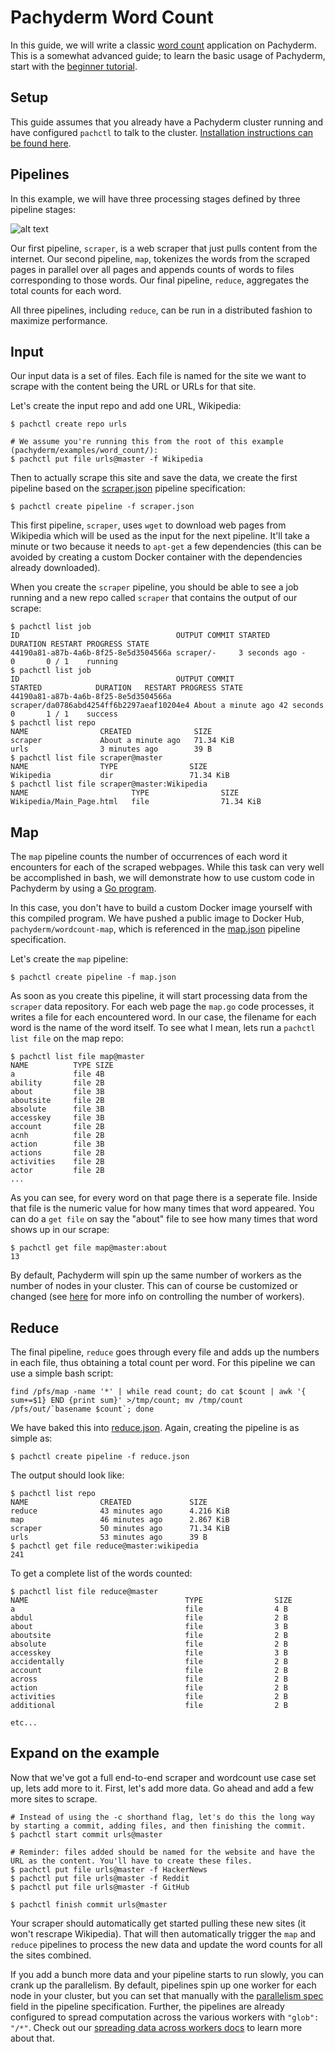 # Pachyderm Word Count

In this guide, we will write a classic [word count](https://portal.futuresystems.org/manual/hadoop-wordcount) application on Pachyderm.  This is a somewhat advanced guide; to learn the basic usage of Pachyderm, start with the [beginner tutorial](http://pachyderm.readthedocs.io/en/stable/getting_started/beginner_tutorial.html).

## Setup

This guide assumes that you already have a Pachyderm cluster running and have configured `pachctl` to talk to the cluster. [Installation instructions can be found here](http://pachyderm.readthedocs.io/en/stable/getting_started/local_installation.html).

## Pipelines

In this example, we will have three processing stages defined by three pipeline stages:

![alt text](pachyderm_word_count.png)

Our first pipeline, `scraper`, is a web scraper that just pulls content from the internet. Our second pipeline, `map`, tokenizes the words from the scraped pages in parallel over all pages and appends counts of words to files corresponding to those words. Our final pipeline, `reduce`, aggregates the total counts for each word. 

All three pipelines, including `reduce`, can be run in a distributed fashion to maximize performance. 

## Input

Our input data is a set of files. Each file is named for the site we want to scrape with the content being the URL or URLs for that site. 

Let's create the input repo and add one URL, Wikipedia:
```
$ pachctl create repo urls

# We assume you're running this from the root of this example (pachyderm/examples/word_count/):
$ pachctl put file urls@master -f Wikipedia
```

Then to actually scrape this site and save the data, we create the first pipeline based on the [scraper.json](scraper.json) pipeline specification:

```
$ pachctl create pipeline -f scraper.json
```

This first pipeline, `scraper`, uses `wget` to download web pages from Wikipedia which will be used as the input for the next pipeline. It'll take a minute or two because it needs to `apt-get` a few dependencies (this can be avoided by creating a custom Docker container with the dependencies already downloaded).

When you create the `scraper` pipeline, you should be able to see a job running and a new repo called `scraper` that contains the output of our scrape:

```
$ pachctl list job
ID                                   OUTPUT COMMIT STARTED       DURATION RESTART PROGRESS STATE            
44190a81-a87b-4a6b-8f25-8e5d3504566a scraper/-     3 seconds ago -        0       0 / 1    running 
$ pachctl list job
ID                                   OUTPUT COMMIT                            STARTED            DURATION   RESTART PROGRESS STATE            
44190a81-a87b-4a6b-8f25-8e5d3504566a scraper/da0786abd4254ff6b2297aeaf10204e4 About a minute ago 42 seconds 0       1 / 1    success 
$ pachctl list repo
NAME                CREATED              SIZE                
scraper             About a minute ago   71.34 KiB           
urls                3 minutes ago        39 B                
$ pachctl list file scraper@master
NAME                TYPE                SIZE                
Wikipedia           dir                 71.34 KiB           
$ pachctl list file scraper@master:Wikipedia
NAME                       TYPE                SIZE                
Wikipedia/Main_Page.html   file                71.34 KiB
```

## Map

The `map` pipeline counts the number of occurrences of each word it encounters for each of the scraped webpages.  While this task can very well be accomplished in bash, we will demonstrate how to use custom code in Pachyderm by using a [Go program](map.go).

In this case, you don't have to build a custom Docker image yourself with this compiled program. We have pushed a public image to Docker Hub, `pachyderm/wordcount-map`, which is referenced in the [map.json](map.json) pipeline specification.

Let's create the `map` pipeline: 

```
$ pachctl create pipeline -f map.json
```

As soon as you create this pipeline, it will start processing data from the `scraper` data repository. For each web page the `map.go` code processes, it writes a file for each encountered word. In our case, the filename for each word is the name of the word itself. To see what I mean, lets run a `pachctl list file` on the map repo:

```
$ pachctl list file map@master
NAME          TYPE SIZE
a             file 4B
ability       file 2B
about         file 3B
aboutsite     file 2B
absolute      file 3B
accesskey     file 3B
account       file 2B
acnh          file 2B
action        file 3B
actions       file 2B
activities    file 2B
actor         file 2B
...
```
As you can see, for every word on that page there is a seperate file. Inside that file is the numeric value for how many times that word appeared. You can do a `get file` on say the "about" file to see how many times that word shows up in our scrape:

```
$ pachctl get file map@master:about
13

```

By default, Pachyderm will spin up the same number of workers as the number of nodes in your cluster.  This can of course be customized or changed (see [here](http://docs.pachyderm.io/en/latest/fundamentals/distributed_computing.html#controlling-the-number-of-workers-parallelism) for more info on controlling the number of workers).

## Reduce

The final pipeline, `reduce` goes through every file and adds up the numbers in each file, thus obtaining a total count per word.  For this pipeline we can use a simple bash script:

```
find /pfs/map -name '*' | while read count; do cat $count | awk '{ sum+=$1} END {print sum}' >/tmp/count; mv /tmp/count /pfs/out/`basename $count`; done
```

We have baked this into [reduce.json](reduce.json).  Again, creating the pipeline is as simple as:

```
$ pachctl create pipeline -f reduce.json
```

The output should look like:

```
$ pachctl list repo
NAME                CREATED             SIZE                
reduce              43 minutes ago      4.216 KiB           
map                 46 minutes ago      2.867 KiB           
scraper             50 minutes ago      71.34 KiB           
urls                53 minutes ago      39 B                
$ pachctl get file reduce@master:wikipedia
241
```

To get a complete list of the words counted:

```
$ pachctl list file reduce@master
NAME                                   TYPE                SIZE                
a                                      file                4 B                 
abdul                                  file                2 B                 
about                                  file                3 B                 
aboutsite                              file                2 B                 
absolute                               file                2 B                 
accesskey                              file                3 B                 
accidentally                           file                2 B                 
account                                file                2 B                 
across                                 file                2 B                 
action                                 file                2 B                 
activities                             file                2 B                 
additional                             file                2 B 

etc...
```

## Expand on the example

Now that we've got a full end-to-end scraper and wordcount use case set up, lets add more to it. First, let's add more data. Go ahead and add a few more sites to scrape. 

```
# Instead of using the -c shorthand flag, let's do this the long way by starting a commit, adding files, and then finishing the commit.
$ pachctl start commit urls@master

# Reminder: files added should be named for the website and have the URL as the content. You'll have to create these files.
$ pachctl put file urls@master -f HackerNews
$ pachctl put file urls@master -f Reddit
$ pachctl put file urls@master -f GitHub

$ pachctl finish commit urls@master
```
Your scraper should automatically get started pulling these new sites (it won't rescrape Wikipedia). That will then automatically trigger the `map` and `reduce` pipelines to process the new data and update the word counts for all the sites combined.

If you add a bunch more data and your pipeline starts to run slowly, you can crank up the parallelism. By default, pipelines spin up one worker for each node in your cluster, but you can set that manually with the [parallelism spec](http://docs.pachyderm.io/en/latest/fundamentals/distributed_computing.html#controlling-the-number-of-workers-parallelism) field in the pipeline specification. Further, the pipelines are already configured to spread computation across the various workers with `"glob": "/*"`. Check out our [spreading data across workers docs](http://docs.pachyderm.io/en/latest/fundamentals/distributed_computing.html#spreading-data-across-workers-glob-patterns) to learn more about that. 


